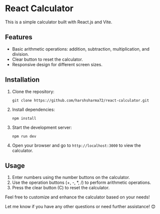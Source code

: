 # React Calculator

This is a simple calculator built with React.js and Vite.

## Features

- Basic arithmetic operations: addition, subtraction, multiplication, and division.
- Clear button to reset the calculator.
- Responsive design for different screen sizes.

## Installation

1. Clone the repository:
   ```
   git clone https://github.com/harshsharma72/react-calculator.git
   ```

2. Install dependencies:
   ```
   npm install
   ```

3. Start the development server:
   ```
   npm run dev
   ```

4. Open your browser and go to `http://localhost:3000` to view the calculator.

## Usage

1. Enter numbers using the number buttons on the calculator.
2. Use the operation buttons (+, -, *, /) to perform arithmetic operations.
3. Press the clear button (C) to reset the calculator.

Feel free to customize and enhance the calculator based on your needs!

Let me know if you have any other questions or need further assistance! 😊
